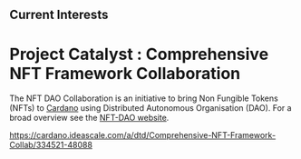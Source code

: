 ## Current Interests


Project Catalyst : Comprehensive NFT Framework Collaboration
============================================================

The NFT DAO Collaboration is an initiative to bring Non Fungible Tokens (NFTs) to [Cardano](https://cardano.org/) using Distributed Autonomous Organisation (DAO). For a broad overview see the [NFT-DAO website](https://nft-dao.org/).

https://cardano.ideascale.com/a/dtd/Comprehensive-NFT-Framework-Collab/334521-48088

